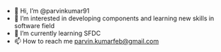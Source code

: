 - 👋 Hi, I’m @parvinkumar91
- 👀 I’m interested in developing components and learning new skills in software field
- 🌱 I’m currently learning SFDC
- 📫 How to reach me parvin.kumarfeb@gmail.com

<!---
parvinkumar91/parvinkumar91 is a ✨ special ✨ repository because its `README.md` (this file) appears on your GitHub profile.
You can click the Preview link to take a look at your changes.
--->
